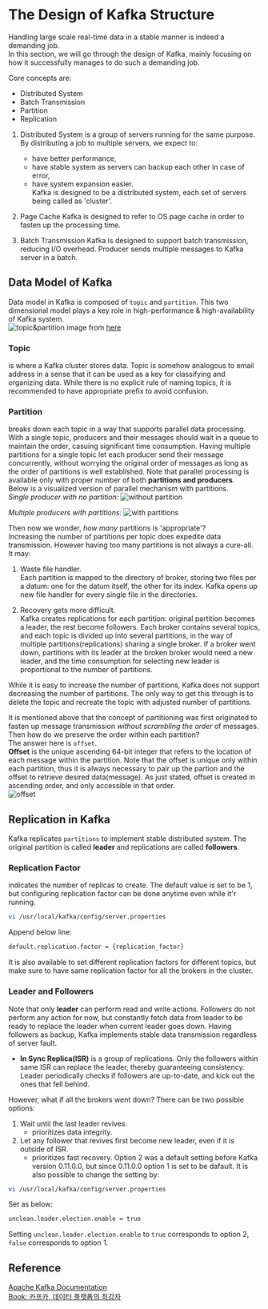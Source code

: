 # The Design of Kafka Structure
Handling large scale real-time data in a stable manner is indeed a demanding job.  
In this section, we will go through the design of Kafka, mainly focusing on how it successfully manages to do such a demanding job.  
  
Core concepts are:
- Distributed System
- Batch Transmission
- Partition
- Replication
  
1. Distributed System
is a group of servers running for the same purpose. By distributing a job to multiple servers, we expect to:  
    - have better performance,
    - have stable system as servers can backup each other in case of error,
    - have system expansion easier.  
Kafka is designed to be a distributed system, each set of servers being called as 'cluster'.
  
2. Page Cache
Kafka is designed to refer to OS page cache in order to fasten up the processing time. 

3. Batch Transmission
Kafka is designed to support batch transmission, reducing I/O overhead. Producer sends multiple messages to Kafka server in a batch.
  
## Data Model of Kafka
Data model in Kafka is composed of `topic` and `partition`. This two dimensional model plays a key role in high-performance & high-availability of Kafka system.     
![topic&partition](img/topic_partition.png)
image from [here](https://linuxhint.com/apache_kafka_partitions/)
  
### Topic
is where a Kafka cluster stores data. Topic is somehow analogous to email address in a sense that it can be used as a key for classifying and organizing data. While there is no explicit rule of naming topics, it is recommended to have appropriate prefix to avoid confusion.
  
### Partition
breaks down each topic in a way that supports parallel data processing. With a single topic, producers and their messages should wait in a queue to maintain the order, casuing significant time consumption. Having multiple partitions for a single topic let each producer send their message concurrently, without worrying the original order of messages as long as the order of partitions is well established. Note that parallel processing is available only with proper number of both **partitions and producers**.  
Below is a visualized version of parallel mechanism with partitions.  
*Single producer with no partition:*
![without partition](img/wo_partition.jpg)
  
*Multiple producers with partitions:*
![with partitions](img/w_partition.jpg)
  
Then now we wonder, *how many* partitions is 'appropriate'?  
Increasing the number of partitions per topic does expedite data transmission. However having too many partitions is not always a cure-all.  
It may:  
1. Waste file handler.  
Each partition is mapped to the directory of broker, storing two files per a datum: one for the datum itself, the other for its index. Kafka opens up new file handler for every single file in the directories.
  
2. Recovery gets more difficult.  
Kafka creates replications for each partition: original partition becomes a leader, the rest become followers. Each broker contains several topics, and each topic is divided up into several partitions, in the way of multiple partitions(replications) sharing a single broker. If a broker went down, partitions with its leader at the broken broker would need a new leader, and the time consumption for selecting new leader is proportional to the number of partitions. 
  
While it is easy to increase the number of partitions, Kafka does not support decreasing the number of partitions. The only way to get this through is to delete the topic and recreate the topic with adjusted number of partitions. 
  
It is mentioned above that the concept of partitioning was first originated to fasten up message transmission *without scrambling the order* of messages. Then how do we preserve the order within each partition?  
The answer here is `offset`.  
**Offset** is the unique ascending 64-bit integer that refers to the location of each message within the partition. Note that the offset is unique only within each partition, thus it is always necessary to pair up the partion and the offset to retrieve desired data(message). As just stated, offset is created in ascending order, and only accessible in that order.      
![offset](img/offset.png)

## Replication in Kafka
Kafka replicates `partitions` to implement stable distributed system. The original partition is called **leader** and replications are called **followers**. 
  
### Replication Factor 
indicates the number of replicas to create. The default value is set to be 1, but configuring replication factor can be done anytime even while it'r running.  
  
```sh
vi /usr/local/kafka/config/server.properties  
```
Append below line:  
```sh
default.replication.factor = {replication_factor}
```
  
It is also available to set different replication factors for different topics, but make sure to have same replication factor for all the brokers in the cluster.
  
### Leader and Followers
Note that only **leader** can perform read and write actions. Followers do not perform any action for now, but constantly fetch data from leader to be ready to replace the leader when current leader goes down. Having followers as backup, Kafka implements stable data transmission regardless of server fault. 
  
* __In Sync Replica(ISR)__ is a group of replications. Only the followers within same ISR can replace the leader, thereby guaranteeing consistency. Leader periodically checks if followers are up-to-date, and kick out the ones that fell behind.
  
However, what if all the brokers went down? There can be two possible options:  
1. Wait until the last leader revives.  
    - prioritizes data integrity.
2. Let any follower that revives first become new leader, even if it is outside of ISR.  
    - prioritizes fast recovery.
Option 2 was a default setting before Kafka version 0.11.0.0, but since 0.11.0.0 option 1 is set to be dafault. It is also possible to change the setting by:  
```sh
vi /usr/local/kafka/config/server.properties  
```
Set as below:  
```sh
unclean.leader.election.enable = true  
```
Setting `unclean.leader.election.enable` to `true` corresponds to option 2, `false` corresponds to option 1.
  

## Reference
[Apache Kafka Documentation](http://kafka.apache.org/081/documentation.html)  
[Book: 카프카, 데이터 플랫폼의 최강자](https://github.com/onlybooks/kafka/)

